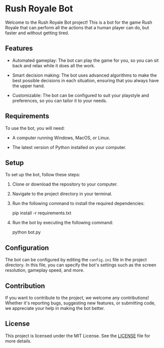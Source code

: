 # Rush Royale Bot

Welcome to the Rush Royale Bot project! This is a bot for the game Rush Royale that can perform all the actions that a human player can do, but faster and without getting tired.

## Features

- Automated gameplay: The bot can play the game for you, so you can sit back and relax while it does all the work.

- Smart decision making: The bot uses advanced algorithms to make the best possible decisions in each situation, ensuring that you always have the upper hand.

- Customizable: The bot can be configured to suit your playstyle and preferences, so you can tailor it to your needs.

## Requirements

To use the bot, you will need:

- A computer running Windows, MacOS, or Linux.

- The latest version of Python installed on your computer.

## Setup

To set up the bot, follow these steps:

1. Clone or download the repository to your computer.

2. Navigate to the project directory in your terminal.

3. Run the following command to install the required dependencies:

    pip install -r requirements.txt


4. Run the bot by executing the following command:

    python bot.py

## Configuration

The bot can be configured by editing the `config.ini` file in the project directory. In this file, you can specify the bot's settings such as the screen resolution, gameplay speed, and more.

## Contribution

If you want to contribute to the project, we welcome any contributions! Whether it's reporting bugs, suggesting new features, or submitting code, we appreciate your help in making the bot better.

## License

This project is licensed under the MIT License. See the [LICENSE](LICENSE) file for more details.
